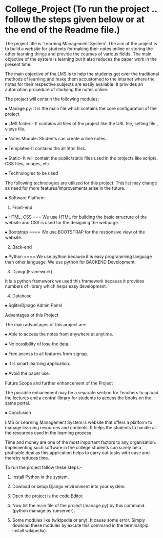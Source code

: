 # College_Project (To run the project .. follow the steps given below or at the end of the Readme file.)

The project title is ‘Learning Management System’. The aim of the project is to build a website for students for making their notes online or storing the other learning things and provide the courses of various fields. The main objective of the system is learning but it also reduces the paper work in the present time.


The main objective of the LMS is to help the students get over the traditional methods of learning and make them accustomed to the internet where the notes for their respective subjects are easily available. It provides an automation procedure of studying the notes online.


The project will contain the following modules:

⦁	Manage.py: It is the main file which contains the core configuration of the project. 


⦁	LMS folder – It contains all files of the project like the URL file, setting file , views file.


⦁	Notes Module: Students can create online notes.


⦁	Templates-It contains the all html files.


⦁	Static- It will contain the public/static files used in the projects like scripts, CSS files, images, etc.




⦁	Technologies to be used

The following technologies are utilized for this project. This list may change as need for more features/improvements arise in the future.

⦁	Software Platform 

1. Front-end

⦁	HTML, CSS  === We use HTML for building the basic structure of the website and CSS is used for the designing the webpage.

⦁	Bootstrap ==== We use BOOTSTRAP for the responsive view of the website.

2. Back-end

⦁	Python   ==== We use python because it is easy programming language than other language. We use python for BACKEND Development.


3. Django(Framework)

It is a python framework 	we used this framework because it provides numbers of library which helps easy development.

4. Database

⦁	Sqlite/Django Admin Panel

Advantages of this Project

The main advantages of this project are:

⦁	Able to access the notes from anywhere at anytime.

⦁	No possibility of lose the data.

⦁	 Free access to all features from signup.

⦁	It is smart learning application.

⦁	 Avoid the paper use.


Future Scope and further enhancement of the Project

The possible enhacement may be a separate section for Teachers to upload the lectures and a central library for students to access the books on the same portal. 

⦁	Conclusion


LMS or Learning Management System is website that offers a platform to manage learning resources and contents. It helps the students to handle all the resources used in the learning process

Time and money are one of the most important factors to any organization. Implementing such software in the college students can surely be a profitable deal as this application helps to carry out tasks with ease and thereby reduces time. 



To run the project follow these steps:-

1. Install Python in the system.
2. Dowload or setup Django environment into your system.
3. Open the project is the code Editor.
4. Now hit the main file of the project (manage.py) by this command.
(python manage.py runserver).

5. Some modules like (wikipedia or any). It cause some error. Simply dowload these modules by excute this command in the terminal(pip install wikipedia).


